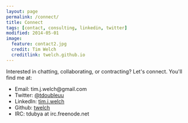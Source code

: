 ```yaml
---
layout: page
permalink: /connect/
title: Connect
tags: [contact, consulting, linkedin, twitter]
modified: 2014-05-01
image:
  feature: contact2.jpg
  credit: Tim Welch
  creditlink: twelch.github.io
---
```


Interested in chatting, collaborating, or contracting? Let's connect. You'll find me at:

* Email: &#116;&#105;&#109;&#046;&#106;&#046;&#119;&#101;&#108;&#099;&#104;&#064;&#103;&#109;&#097;&#105;&#108;&#046;&#099;&#111;&#109;
* Twitter: [@tdoubleuu](https://twitter.com/TDoubleuu)
* LinkedIn: [tim.j.welch](http://www.linkedin.com/in/timjwelch/)
* Github: [twelch](https://github.com/twelch)
* IRC: tdubya at irc.freenode.net
